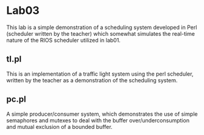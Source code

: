 # Lab03
This lab is a simple demonstration of a scheduling system developed in Perl (scheduler written by the teacher) which somewhat simulates the real-time nature of the RIOS scheduler utilized in lab01.

## tl.pl
This is an implementation of a traffic light system using the perl scheduler, written by the teacher as a demonstration of the scheduling system.

## pc.pl
A simple producer/consumer system, which demonstrates the use of simple semaphores and mutexes to deal with the buffer over/underconsumption and mutual exclusion of a bounded buffer.
